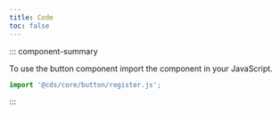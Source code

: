 ```yaml
---
title: Code
toc: false
---
```


::: component-summary

To use the button component import the component in your JavaScript.

```javascript
import '@cds/core/button/register.js';
```

:::

<CdsDemos componentName="button" />
